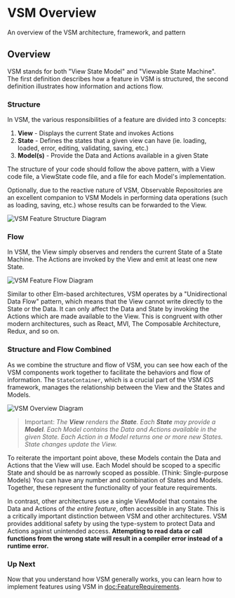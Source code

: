 # VSM Overview

An overview of the VSM architecture, framework, and pattern

## Overview

VSM stands for both "View State Model" and "Viewable State Machine". The first definition describes how a feature in VSM is structured, the second definition illustrates how information and actions flow.

### Structure

In VSM, the various responsibilities of a feature are divided into 3 concepts:

1. **View** - Displays the current State and invokes Actions
1. **State** - Defines the states that a given view can have (ie. loading, loaded, error, editing, validating, saving, etc.)
1. **Model(s)** - Provide the Data and Actions available in a given State

The structure of your code should follow the above pattern, with a View code file, a ViewState code file, and a file for each Model's implementation.

Optionally, due to the reactive nature of VSM, Observable Repositories are an excellent companion to VSM Models in performing data operations (such as loading, saving, etc.) whose results can be forwarded to the View.

![VSM Feature Structure Diagram](vsm-structure.jpg)

### Flow

In VSM, the View simply observes and renders the current State of a State Machine. The Actions are invoked by the View and emit at least one new State.

![VSM Feature Flow Diagram](vsm-flow.jpg)

Similar to other Elm-based architectures, VSM operates by a "Unidirectional Data Flow" pattern, which means that the View cannot write directly to the State or the Data. It can only affect the Data and State by invoking the Actions which are made available to the View. This is congruent with other modern architectures, such as React, MVI, The Composable Architecture, Redux, and so on.

### Structure and Flow Combined

As we combine the structure and flow of VSM, you can see how each of the VSM components work together to facilitate the behaviors and flow of information. The ``StateContainer``, which is a crucial part of the VSM iOS framework, manages the relationship between the View and the States and Models.

![VSM Overview Diagram](vsm-diagram.png)

> Important: _The **View** renders the **State**. Each **State** may provide a **Model**. Each Model contains the Data and Actions available in the given State. Each Action in a Model returns one or more new States. State changes update the View._

To reiterate the important point above, these Models contain the Data and Actions that the View will use. Each Model should be scoped to a specific State and should be as narrowly scoped as possible. (Think: Single-purpose Models) You can have any number and combination of States and Models. Together, these represent the functionality of your feature requirements.

In contrast, other architectures use a single ViewModel that contains the Data and Actions of _the entire feature_, often accessible in any State. This is a critically important distinction between VSM and other architectures. VSM provides additional safety by using the type-system to protect Data and Actions against unintended access. **Attempting to read data or call functions from the wrong state will result in a compiler error instead of a runtime error.**

### Up Next

Now that you understand how VSM generally works, you can learn how to implement features using VSM in <doc:FeatureRequirements>.
